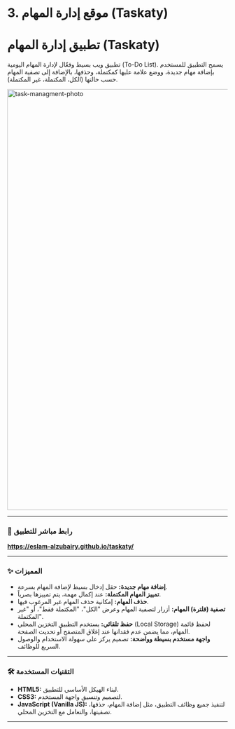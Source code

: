 
# 3. موقع إدارة المهام (Taskaty)




# تطبيق إدارة المهام (Taskaty)

تطبيق ويب بسيط وفعّال لإدارة المهام اليومية (To-Do List). يسمح التطبيق للمستخدم بإضافة مهام جديدة، ووضع علامة عليها كمكتملة، وحذفها، بالإضافة إلى تصفية المهام حسب حالتها (الكل، المكتملة، غير المكتملة).

<img width="960" alt="task-managment-photo" src="https://github.com/user-attachments/assets/ee48f087-e5cf-4575-ad71-5d28e4b953b8" />

---

### 🔗 رابط مباشر للتطبيق
**https://eslam-alzubairy.github.io/taskaty/**

---

### ✨ المميزات

- **إضافة مهام جديدة:** حقل إدخال بسيط لإضافة المهام بسرعة.
- **تمييز المهام المكتملة:** عند إكمال مهمة، يتم تمييزها بصرياً.
- **حذف المهام:** إمكانية حذف المهام غير المرغوب فيها.
- **تصفية (فلترة) المهام:** أزرار لتصفية المهام وعرض "الكل"، "المكتملة فقط"، أو "غير المكتملة".
- **حفظ تلقائي:** يستخدم التطبيق التخزين المحلي (Local Storage) لحفظ قائمة المهام، مما يضمن عدم فقدانها عند إغلاق المتصفح أو تحديث الصفحة.
- **واجهة مستخدم بسيطة وواضحة:** تصميم يركز على سهولة الاستخدام والوصول السريع للوظائف.

---

### 🛠️ التقنيات المستخدمة

- **HTML5:** لبناء الهيكل الأساسي للتطبيق.
- **CSS3:** لتصميم وتنسيق واجهة المستخدم.
- **JavaScript (Vanilla JS):** لتنفيذ جميع وظائف التطبيق، مثل إضافة المهام، حذفها، تصفيتها، والتعامل مع التخزين المحلي.

---
